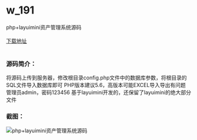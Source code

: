 # w_191
php+layuimini资产管理系统源码
<br/></br>
[下载地址](https://www.uuid2.com/191.html "下载地址")
<br/></br>
<h3>源码简介：</h3>
<p>将源码上传到服务器，修改根目录config.php文件中的数据库参数，将根目录的SQL文件导入数据库即可
PHP版本建议5.6，高版本可能EXCEL导入导出有问题
管理员admin，密码123456
基于layuimini开发的，还保留了layuimini的绝大部分文件<p>
<h3>截图：</h3>
<img src="https://www.uuid2.com/wp-content/uploads/img/202105/4a7a28f384.jpg" alt="php+layuimini资产管理系统源码">
